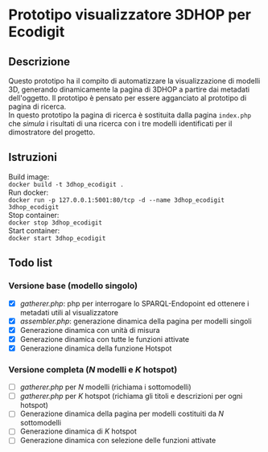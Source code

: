 # Prototipo visualizzatore 3DHOP per Ecodigit

## Descrizione

Questo prototipo ha il compito di automatizzare la visualizzazione di modelli 3D, generando dinamicamente la pagina di 3DHOP a partire dai metadati dell'oggetto. Il prototipo è pensato per essere agganciato al prototipo di pagina di ricerca.  
In questo prototipo la pagina di ricerca è sostituita dalla pagina `index.php` che *simula* i risultati di una ricerca con i tre modelli identificati per il dimostratore del progetto.  

## Istruzioni

Build image:  
`docker build -t 3dhop_ecodigit .`  
Run docker:  
`docker run -p 127.0.0.1:5001:80/tcp -d --name 3dhop_ecodigit 3dhop_ecodigit`  
Stop container:  
`docker stop 3dhop_ecodigit`  
Start container:  
`docker start 3dhop_ecodigit`  

## Todo list

### Versione base (modello singolo)

- [X] *gatherer.php*: php per interrogare lo SPARQL-Endopoint ed ottenere i metadati utili al visualizzatore
- [x] *assembler.php*: generazione dinamica della pagina per modelli singoli
- [x] Generazione dinamica con unità di misura
- [x] Generazione dinamica con tutte le funzioni attivate
- [X] Generazione dinamica della funzione Hotspot

### Versione completa (*N* modelli e *K* hotspot)

- [ ] *gatherer.php* per *N* modelli (richiama i sottomodelli)
- [ ] *gatherer.php* per *K* hotspot (richiama gli titoli e descrizioni per ogni hotspot)
- [ ] Generazione dinamica della pagina per modelli costituiti da *N* sottomodelli
- [ ] Generazione dinamica di *K* hotspot
- [ ] Generazione dinamica con selezione delle funzioni attivate
